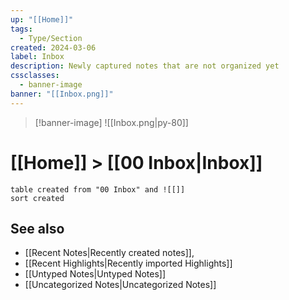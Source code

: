 ```yaml
---
up: "[[Home]]"
tags:
  - Type/Section
created: 2024-03-06
label: Inbox
description: Newly captured notes that are not organized yet
cssclasses:
  - banner-image
banner: "[[Inbox.png]]"
---
```


> [!banner-image] ![[Inbox.png|py-80]]

# [[Home]] > [[00 Inbox|Inbox]]

```dataview
table created from "00 Inbox" and ![[]]
sort created
```

## See also
- [[Recent Notes|Recently created notes]], 
- [[Recent Highlights|Recently imported Highlights]]
- [[Untyped Notes|Untyped Notes]] 
- [[Uncategorized Notes|Uncategorized Notes]]
